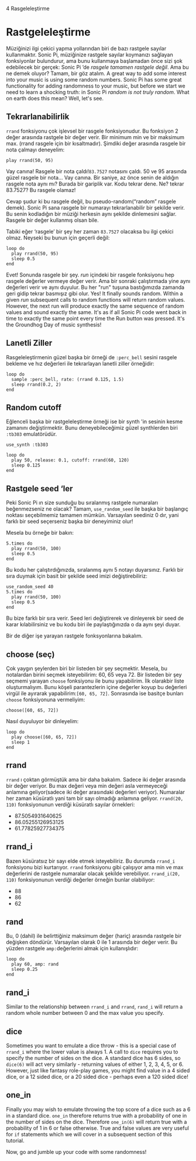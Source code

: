 4 Rasgeleleştirme

# Rastgeleleştirme

Müziğinizi ilgi çekici yapma yollarından biri de bazı rastgele sayılar
kullanmaktır. Sonic Pi, müziğinize rastgele sayılar koymanızı sağlayan
fonksiyonlar bulundurur, ama bunu kullanmaya başlamadan önce sizi şok
edebilecek bir gerçek: Sonic Pi ’de *rasgele tamamen rastgele değil*.
Ama bu ne demek oluyor? Tamam, bir göz atalım.
A great way to add some interest into your music is using some random
numbers. Sonic Pi has some great functionality for adding randomness to
your music, but before we start we need to learn a shocking truth: in
Sonic Pi *random is not truly random*. What on earth does this mean?
Well, let's see.

## Tekrarlanabilirlik

`rrand` fonksiyonu çok işlevsel bir rasgele fonksiyonudur. Bu fonksiyon
2 değer arasında rastgele bir değer verir. Bir minimum min ve bir
maksimum max. (rrand rasgele için bir kısaltmadır). Şimdiki değer
arasında rasgele bir nota çalmayı deneyelim:

```
play rrand(50, 95)
```

Vay canına! Rasgele bir nota çaldı!`83.7527` notasını çaldı. 50 ve 95
arasında güzel rasgele bir nota... Vay canına. Bir saniye, az önce
senin de aldığın rasgele nota aynı mı? Burada bir gariplik var. Kodu
tekrar dene. Ne? tekrar 83.7527? Bu rasgele olamaz!

Cevap şudur ki bu rasgele değil, bu pseudo-random(“random” rasgele
demek). Sonic Pi sana rasgele bir numarayı tekrarlanabilir bir şekilde
verir. Bu senin kodladığın bir müziği herkesin aynı şekilde dinlemesini
sağlar. Rasgele bir değer kullanmış olsan bile.

Tabiki eğer ‘rasgele’ bir şey her zaman `83.7527` olacaksa bu ilgi çekici
olmaz. Neyseki bu bunun için geçerli değil:

```
loop do
  play rrand(50, 95)
  sleep 0.5
end 
```

Evet! Sonunda rasgele bir şey. *run* içindeki bir rasgele fonksiyonu hep
rasgele değerler vermeye değer verir. Ama bir sonraki çalıştırmada
yine aynı değerleri verir ve aynı duyulur. Bu her "run" tuşuna
bastığımızda zamanda geri gidip tekrar basmışız gibi olur.
Yes! It finally sounds random. Within a given *run* subsequent calls
to random functions will return random values. However, the next run
will produce exactly the same sequence of random values and sound
exactly the same. It's as if all Sonic Pi code went back in time to
exactly the same point every time the Run button was pressed. It's the
Groundhog Day of music synthesis!

## Lanetli Ziller

Rasgeleleştirmenin güzel başka bir örneği de `:perc_bell` sesini rasgele
bekleme ve hız değerleri ile tekrarlayan lanetli ziller örneğidir:

```
loop do
  sample :perc_bell, rate: (rrand 0.125, 1.5)
  sleep rrand(0.2, 2)
end
```

## Random cutoff

Eğlenceli başka bir rastgeleleştirme örneği ise bir synth 'in
sesinin kesme zamanını değiştirmektir. Bunu deneyebileceğimiz
güzel synthlerden biri `:tb303` emulatörüdür.

```
use_synth :tb303

loop do
  play 50, release: 0.1, cutoff: rrand(60, 120)
  sleep 0.125
end
```

## Rastgele seed ‘ler

Peki Sonic Pi ın size sunduğu bu sıralanmış rastgele numaraları
beğenmezseniz ne olacak? Tamam, `use_random_seed` ile başka bir
başlangıç noktası seçebilmemiz tamamen mümkün. Varsayılan
seediniz 0 dır, yani farklı bir seed seçerseniz başka bir
deneyiminiz olur!

Mesela bu örneğe bir bakın:

```
5.times do
  play rrand(50, 100)
  sleep 0.5
end
```

Bu kodu her çalıştırdığınızda, sıralanmış aynı 5 notayı
duyarsınız. Farklı bir sıra duymak için basit bir şekilde
seed imizi değiştirebiliriz:

```
use_random_seed 40
5.times do
  play rrand(50, 100)
  sleep 0.5
end
```

Bu bize farklı bir sıra verir. Seed leri değiştirerek ve
dinleyerek bir seed de karar kılabilirsiniz ve bu kodu biri
ile paylaştığınızda o da aynı şeyi duyar.

Bir de diğer işe yarayan rastgele fonksyonlarına bakalım.


## choose     (seç)

Çok yaygın şeylerden biri bir listeden bir şey seçmektir. Mesela,
bu notalardan birini seçmek isteyebilirim: 60, 65 veya 72. Bir
listeden bir şey seçmemi yarayan `choose` fonksiyonu ile bunu
yapabilirim. İlk olarakbir liste oluşturmalıyım. Bunu köşeli
parantezlerin içine değerler koyup bu değerleri virgül ile
ayırarak yapabilirim:`[60, 65, 72]`. Sonrasında ise basitçe bunları
`choose` fonksiyonuna vermeliyim:

```
choose([60, 65, 72])
```

Nasıl duyuluyor bir dinleyelim:

```
loop do
  play choose([60, 65, 72])
  sleep 1
end
```

## rrand

`rrand` ı çoktan görmüştük ama bir daha bakalım. Sadece iki değer arasında
bir değer veriyor. Bu max değeri veya min değeri asla vermeyeceği
anlamına geliyor(sadece iki değer arasındaki değerleri veriyor).
Numaralar her zaman küsüratlı yani tam bir sayı olmadığı anlamına
geliyor. `rrand(20, 110)` fonksiyonunun verdiği küsüratlı sayılar
örnekleri:

* 87.5054931640625
* 86.05255126953125
* 61.77825927734375

## rrand_i

Bazen küsüratsız bir sayı elde etmek isteyebiliriz. Bu durumda
`rrand_i` fonksiyonu bizi kurtarıyor. `rrand` fonksiyonu gibi çalışıyor
ama min ve max değerlerini de rastgele numaralar olacak şekilde
verebiliyor. `rrand_i(20, 110)` fonksiyonunun verdiği değerler örneğin
bunlar olabiliyor:

* 88
* 86
* 62

## rand

Bu, 0 (dahil) ile belirttiğiniz maksimum değer (hariç) arasında
rastgele bir değişken döndürür. Varsayılan olarak 0 ile 1 arasında
bir değer verir. Bu yüzden rastgele `amp:`değerlerini almak için
kullanışlıdır:

```
loop do
  play 60, amp: rand
  sleep 0.25
end
```

## rand_i

Similar to the relationship between `rrand_i` and `rrand`, `rand_i` will
return a random whole number between 0 and the max value you specify.

## dice

Sometimes you want to emulate a dice throw - this is a special case of
`rrand_i` where the lower value is always 1. A call to `dice` requires
you to specify the number of sides on the dice. A standard dice has 6
sides, so `dice(6)` will act very similarly - returning values of either
1, 2, 3, 4, 5, or 6. However, just like fantasy role-play games, you
might find value in a 4 sided dice, or a 12 sided dice, or a 20 sided
dice - perhaps even a 120 sided dice!

## one_in

Finally you may wish to emulate throwing the top score of a dice such
as a 6 in a standard dice. `one_in` therefore returns true with a
probability of one in the number of sides on the dice. Therefore
`one_in(6)` will return true with a probability of 1 in 6 or false
otherwise. True and false values are very useful for `if` statements
which we will cover in a subsequent section of this tutorial.

Now, go and jumble up your code with some randomness!
